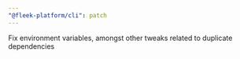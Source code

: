 ```yaml
---
"@fleek-platform/cli": patch
---
```


Fix environment variables, amongst other tweaks related to duplicate dependencies
